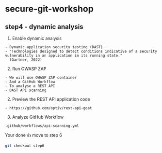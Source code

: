 # secure-git-workshop

## step4 - dynamic analysis

1. Enable dynamic analysis
```
- Dynamic application security testing (DAST)
- "Technologies designed to detect conditions indicative of a security vulnerability in an application in its running state."
  (Gartner, 2022)
```

2. Run OWASP ZAP 
```
- We will use OWASP ZAP container
- And a GitHub Workflow
- To analyse a REST API
- DAST API scanning
```

2. Preview the REST API application code    
```
- https://github.com/optiv/rest-api-goat
```

3. Analyze GitHub Workflow    
```
.github/workflows/api-scanning.yml
```

Your done 👍 move to step 6
```bash
git checkout step6
```
